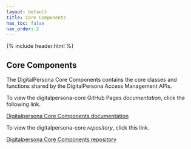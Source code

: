 ```yaml
---
layout: default
title: Core Components
has_toc: false
nav_order: 2  
---
```


{% include header.html %}
<BR>

## Core Components  

The DigitalPersona Core Components contains the core classes and functions shared by the DigitalPersona Access Management APIs.

To view the digitalpersona-core GitHub Pages *documentation*,  click the following link.

[Digitalpersona Core Components documentation](https://hidglobal.github.io/digitalpersona-core/)

To view the digitalpersona-core *repository*,  click this link.

[Digitalpersona Core Components repository](https://github.com/hidglobal/digitalpersona-core/)
